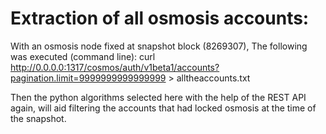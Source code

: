 # Extraction of all osmosis accounts:
With an osmosis node fixed at snapshot block (8269307),
The following was executed (command line):
curl http://0.0.0.0:1317/cosmos/auth/v1beta1/accounts?pagination.limit=9999999999999999 > alltheaccounts.txt


Then the python algorithms selected here with the help of the REST API again, will aid filtering the accounts that had locked osmosis at the time of the snapshot.
